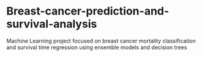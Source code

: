# Breast-cancer-prediction-and-survival-analysis
 Machine Learning project focused on breast cancer mortality classification and survival time regression using ensemble models and decision trees
